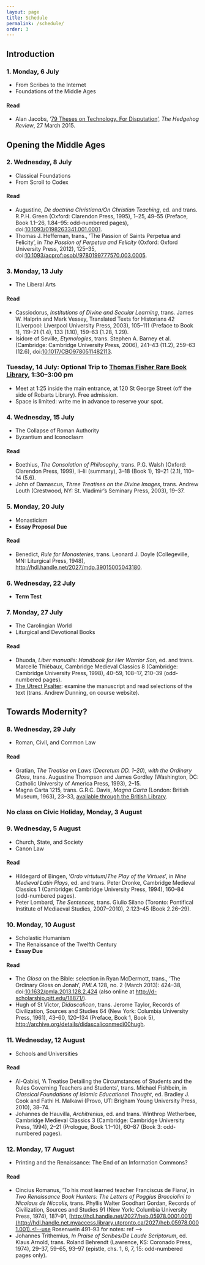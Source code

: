 ```yaml
---
layout: page
title: Schedule
permalink: /schedule/
order: 3
---
```


## Introduction

### 1. Monday, 6 July
- From Scribes to the Internet
- Foundations of the Middle Ages

#### Read
- Alan Jacobs, ‘[79 Theses on Technology. For Disputation](http://iasc-culture.org/THR/channels/Infernal_Machine/2015/03/79-theses-on-technology-for-disputation/)’, *The Hedgehog Review*, 27 March 2015.

## Opening the Middle Ages

### 2. Wednesday, 8 July
- Classical Foundations
- From Scroll to Codex

#### Read
- Augustine, *De doctrina Christiana/On Christian Teaching*, ed. and trans. R.P.H. Green (Oxford: Clarendon Press, 1995), 1–25, 49–55 (Preface, Book 1.1–26, 1.84–95: odd-numbered pages), doi:[10.1093/0198263341.001.0001](http://doi.org.myaccess.library.utoronto.ca/10.1093/0198263341.001.0001).<!-- BR65 .A655 E5 1995 RBTS/IMS/SMC/TRIN -->
- Thomas J. Heffernan, trans., ‘The Passion of Saints Perpetua and Felicity’, in *The Passion of Perpetua and Felicity* (Oxford: Oxford University Press, 2012), 125–35, doi:[10.1093/acprof:osobl/9780199777570.003.0005](http://doi.org.myaccess.library.utoronto.ca/10.1093/acprof:osobl/9780199777570.003.0005).<!-- BR1720 .P42 H44 2012 EMM/SMC/ERIN -->

### 3. Monday, 13 July
- The Liberal Arts

#### Read
- Cassiodorus, *Institutions of Divine and Secular Learning*, trans. James W. Halprin and Mark Vessey, Translated Texts for Historians 42 (Liverpool: Liverpool University Press, 2003), 105–111 (Preface to Book 1), 119–21 (1.4), 133 (1.10), 159–63 (1.28, 1.29).<!-- PA6271 .C4 I523 2004 RBTS/IMS/SMC/ERIN -->
- Isidore of Seville, *Etymologies*, trans. Stephen A. Barney et al. (Cambridge: Cambridge University Press, 2006), 241–43 (11.2), 259–63 (12.6), doi:[10.1017/CBO9780511482113](http://doi.org.myaccess.library.utoronto.ca/10.1017/CBO9780511482113).<!-- AE2 .I833 I75 2006 RBTS/IMS/SMC/VIC -->
<!-- - Martianus Capella, *The Marriage of Philology and Mercury*, trans. William Harris Stahl, Richard Johnson, and E.L. Burge, vol. 2 of *Martianus Capella and the Seven Liberal Arts* (New York: Columbia University Press, 1977), 3–63 (Books 1 and 2), [http://hdl.handle.net/2027/heb.06022.0002.001](http://hdl.handle.net.myaccess.library.utoronto.ca/2027/heb.06022.0002.001).<!-- PA6511 .M3 M3 RBTS/IMS/SMC/OISE/VIC -->

<!-- http://faculty.georgetown.edu/jod/texts/cass.inst.html -->

### Tuesday, 14 July: Optional Trip to [Thomas Fisher Rare Book Library](http://fisher.library.utoronto.ca), 1:30–3:00 pm

- Meet at 1:25 inside the main entrance, at 120 St George Street (off the side of Robarts Library). Free admission.
- Space is limited: write me in advance to reserve your spot.

### 4. Wednesday, 15 July
- The Collapse of Roman Authority
- Byzantium and Iconoclasm

#### Read
- Boethius, *The Consolation of Philosophy*, trans. P.G. Walsh (Oxford: Clarendon Press, 1999), li–lii (summary), 3–18 (Book 1), 19–21 (2.1), 110–14 (5.6).<!-- B659 .D472 E5 1999 RBTS/ERIN: find equivalent to summary on  -->
- John of Damascus, *Three Treatises on the Divine Images*, trans. Andrew Louth (Crestwood, NY: St. Vladimir’s Seminary Press, 2003), 19–37.

### 5. Monday, 20 July
- Monasticism
- **Essay Proposal Due**

#### Read
- Benedict, *Rule for Monasteries*, trans. Leonard J. Doyle (Collegeville, MN: Liturgical Press, 1948), <http://hdl.handle.net/2027/mdp.39015005043180>.

<!--cf. BX3004 .E6 2011X RBTS/IMS/TRIN -->

<!--http://epistolae.ccnmtl.columbia.edu/letter/1285.html -->

### 6. Wednesday, 22 July
- **Term Test**

### 7. Monday, 27 July
- The Carolingian World
- Liturgical and Devotional Books

#### Read
- Dhuoda, *Liber manualis: Handbook for Her Warrior Son,* ed. and trans. Marcelle Thiébaux, Cambridge Medieval Classics 8 (Cambridge: Cambridge University Press, 1998), 40–59, 108–17, 210–39 (odd-numbered pages).<!-- BJ1550 .D48513 1998X RBTS/IMS -->
- [The Utrect Psalter](http://www.utrechtpsalter.nl): examine the manuscript and read selections of the text (trans. Andrew Dunning, on course website).

<!--15% of course grade must be returned by end of the week of 27 July -->

## Towards Modernity?

### 8. Wednesday, 29 July
- Roman, Civil, and Common Law

#### Read
- Gratian, *The Treatise on Laws* (*Decretum DD. 1–20*), *with the Ordinary Gloss*, trans. Augustine Thompson and James Gordley (Washington, DC: Catholic University of America Press, 1993), 2–15.<!-- K3282 .C2 G7313 1993 RBTS/IMS/SMC/VIC -->
- Magna Carta 1215, trans. G.R.C. Davis, *Magna Carta* (London: British Museum, 1963), 23–33, [available through the British Library](http://www.bl.uk/magna-carta/articles/magna-carta-english-translation).

### No class on Civic Holiday, Monday, 3 August

### 9. Wednesday, 5 August
- Church, State, and Society
- Canon Law

#### Read
- Hildegard of Bingen, ‘*Ordo virtutum*/*The Play of the Virtues*’, in *Nine Medieval Latin Plays*, ed. and trans. Peter Dronke, Cambridge Medieval Classics 1 (Cambridge: Cambridge University Press, 1994), 160–84 (odd-numbered pages).<!-- PA8165 .N56 1994 RBTS/IMS/SMC/ERIN/VIC -->
- Peter Lombard, *The Sentences*, trans. Giulio Silano (Toronto: Pontifical Institute of Mediaeval Studies, 2007–2010), 2:123–45 (Book 2.26–29).<!-- B765 .P33 S413 2007 RBTS/IMS/SMC/VIC -->

### 10. Monday, 10 August
- Scholastic Humanism
- The Renaissance of the Twelfth Century
- **Essay Due**

#### Read
- The *Glosa* on the Bible: selection in Ryan McDermott, trans., ‘The Ordinary Gloss on Jonah’, *PMLA* 128, no. 2 (March 2013): 424–38, doi:[10.1632/pmla.2013.128.2.424](http://dx.doi.org.myaccess.library.utoronto.ca/10.1632/pmla.2013.128.2.424) (also online at  <http://d-scholarship.pitt.edu/18871/>).
- Hugh of St Victor, *Didascalicon*, trans. Jerome Taylor, Records of Civilization, Sources and Studies 64 (New York: Columbia University Press, 1961), 43–60, 120–134 (Preface, Book 1, Book 5), <http://archive.org/details/didascaliconmedi00hugh>.<!-- AE2 .H83 1961 RBTS/ICS/KNOX/IMS/SMC/TRIN/VIC -->

<!--consider lengthening Did. -->

### 11. Wednesday, 12 August
- Schools and Universities

#### Read
- Al-Qabisi, ‘A Treatise Detailing the Circumstances of Students and the Rules Governing Teachers and Students’, trans. Michael Fishbein, in *Classical Foundations of Islamic Educational Thought*, ed. Bradley J. Cook and Fathi H. Malkawi (Provo, UT: Brigham Young University Press, 2010), 38–74.<!-- LC903 .C63 2010Y RBTS -->
- Johannes de Hauvilla, *Architrenius*, ed. and trans. Winthrop Wetherbee, Cambridge Medieval Classics 3 (Cambridge: Cambridge University Press, 1994), 2–21 (Prologue, Book 1.1–10), 60–87 (Book 3: odd-numbered pages).<!-- PA8360 .J65 A913 1994 RBTS/TRIN/IMS -->

### 12. Monday, 17 August
- Printing and the Renaissance: The End of an Information Commons?

#### Read
- Cincius Romanus, ‘To his most learned teacher Franciscus de Fiana’, in *Two Renaissance Book Hunters: The Letters of Poggius Bracciolini to Nicolaus de Niccolis,* trans. Phyllis Walter Goodhart Gordan, Records of Civilization, Sources and Studies 91 (New York: Columbia University Press, 1974), 187–91, [http://hdl.handle.net/2027/heb.05978.0001.001](http://hdl.handle.net.myaccess.library.utoronto.ca/2027/heb.05978.0001.001).<!--use Rosenwein 491–93 for notes: ref -->
- Johannes Trithemius, *In Praise of Scribes/De Laude Scriptorum*, ed. Klaus Arnold, trans. Roland Behrendt (Lawrence, KS: Coronado Press, 1974), 29–37, 59–65, 93–97 (epistle, chs. 1, 6, 7, 15: odd-numbered pages only).
<!-- - Dante Alighieri, *De vulgari eloquentia*, ed. and trans. Steven Botterill, Cambridge Medieval Classics 5 (Cambridge: Cambridge University Press, 1996), 2–45 (Book 1: odd-numbered pages), doi:[10.1017/CBO9780511519444](http://doi.org.myaccess.library.utoronto.ca/10.1017/CBO9780511519444).<!-- PQ4311 .D6 1996 IMS/VIC -->
